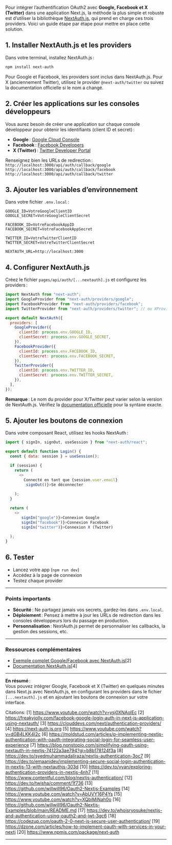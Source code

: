 Pour intégrer l’authentification OAuth2 avec **Google, Facebook et X (Twitter)** dans une application Next.js, la méthode la plus simple et robuste est d’utiliser la bibliothèque [NextAuth.js](https://next-auth.js.org/), qui prend en charge ces trois providers. Voici un guide étape par étape pour mettre en place cette solution.

## 1. Installer NextAuth.js et les providers

Dans votre terminal, installez NextAuth.js :

```bash
npm install next-auth
```

Pour Google et Facebook, les providers sont inclus dans NextAuth.js. Pour X (anciennement Twitter), utilisez le provider `@next-auth/twitter` ou suivez la documentation officielle si le nom a changé.

## 2. Créer les applications sur les consoles développeurs

Vous aurez besoin de créer une application sur chaque console développeur pour obtenir les identifiants (client ID et secret) :

- **Google** : [Google Cloud Console](https://console.cloud.google.com/)  
- **Facebook** : [Facebook Developers](https://developers.facebook.com/)  
- **X (Twitter)** : [Twitter Developer Portal](https://developer.twitter.com/)

Renseignez bien les URLs de redirection :  
`http://localhost:3000/api/auth/callback/google`  
`http://localhost:3000/api/auth/callback/facebook`  
`http://localhost:3000/api/auth/callback/twitter`

## 3. Ajouter les variables d’environnement

Dans votre fichier `.env.local` :

```
GOOGLE_ID=VotreGoogleClientID
GOOGLE_SECRET=VotreGoogleClientSecret

FACEBOOK_ID=VotreFacebookAppID
FACEBOOK_SECRET=VotreFacebookAppSecret

TWITTER_ID=VotreTwitterClientID
TWITTER_SECRET=VotreTwitterClientSecret

NEXTAUTH_URL=http://localhost:3000
```

## 4. Configurer NextAuth.js

Créez le fichier `pages/api/auth/[...nextauth].js` et configurez les providers :

```javascript
import NextAuth from "next-auth";
import GoogleProvider from "next-auth/providers/google";
import FacebookProvider from "next-auth/providers/facebook";
import TwitterProvider from "next-auth/providers/twitter"; // ou XProvider selon la version

export default NextAuth({
  providers: [
    GoogleProvider({
      clientId: process.env.GOOGLE_ID,
      clientSecret: process.env.GOOGLE_SECRET,
    }),
    FacebookProvider({
      clientId: process.env.FACEBOOK_ID,
      clientSecret: process.env.FACEBOOK_SECRET,
    }),
    TwitterProvider({
      clientId: process.env.TWITTER_ID,
      clientSecret: process.env.TWITTER_SECRET,
    }),
  ],
});
```
**Remarque** : Le nom du provider pour X/Twitter peut varier selon la version de NextAuth.js. Vérifiez la [documentation officielle](https://next-auth.js.org/providers/twitter) pour la syntaxe exacte.

## 5. Ajouter les boutons de connexion

Dans votre composant React, utilisez les hooks NextAuth :

```javascript
import { signIn, signOut, useSession } from "next-auth/react";

export default function Login() {
  const { data: session } = useSession();

  if (session) {
    return (
      <>
        Connecté en tant que {session.user.email}
         signOut()}>Se déconnecter
      
    );
  }

  return (
    <>
       signIn("google")}>Connexion Google
       signIn("facebook")}>Connexion Facebook
       signIn("twitter")}>Connexion X (Twitter)
    
  );
}
```


## 6. Tester

- Lancez votre app (`npm run dev`)
- Accédez à la page de connexion
- Testez chaque provider

---

### Points importants

- **Sécurité** : Ne partagez jamais vos secrets, gardez-les dans `.env.local`.
- **Déploiement** : Pensez à mettre à jour les URLs de redirection dans les consoles développeurs lors du passage en production.
- **Personnalisation** : NextAuth.js permet de personnaliser les callbacks, la gestion des sessions, etc.

---

### Ressources complémentaires

- [Exemple complet Google/Facebook avec NextAuth.js](https://freakyjolly.com/facebook-google-login-auth-in-next-js-application-using-nextauth/)[2]
- [Documentation NextAuth.js](https://next-auth.js.org)[4]

---

**En résumé** :  
Vous pouvez intégrer Google, Facebook et X (Twitter) en quelques minutes dans Next.js avec NextAuth.js, en configurant les providers dans le fichier `[...nextauth].js` et en ajoutant les boutons de connexion sur votre interface.

Citations:
[1] https://www.youtube.com/watch?v=ysj0XNAolEc
[2] https://freakyjolly.com/facebook-google-login-auth-in-next-js-application-using-nextauth/
[3] https://clouddevs.com/next/authentication-providers/
[4] https://next-auth.js.org
[5] https://www.youtube.com/watch?v=dGB4LKK4I2c
[6] https://moldstud.com/articles/p-implementing-nextjs-authentication-with-oauth-integrating-social-login-for-seamless-user-experience
[7] https://blog.nonstopio.com/simplifying-oauth-using-nextauth-in-nextjs-74122a3ae794?gi=b8b178124f3a
[8] https://dev.to/syedmuhammadaliraza/nextjs-authentication-3oc7
[9] https://dev.to/emaanidev/implementing-secure-social-login-authentication-in-nextjs-13-with-nextauthjs-303d
[10] https://dev.to/vyan/exploring-authentication-providers-in-nextjs-4nh7
[11] https://www.contentful.com/blog/nextjs-authentication/
[12] https://dev.to/twisha/comment/1f736
[13] https://github.com/willwill96/Oauth2-Nextjs-Examples
[14] https://www.youtube.com/watch?v=AbUVY16P4Ys
[15] https://www.youtube.com/watch?v=XQbiMiNah0o
[16] https://github.com/willwill96/Oauth2-Nextjs-Examples/blob/main/README.md
[17] https://dev.to/whoisryosuke/nextjs-and-authentication-using-oauth2-and-jwt-3gc6
[18] https://codezup.com/oauth-2-0-next-js-secure-user-authentication/
[19] https://dzone.com/articles/how-to-implement-oauth-with-services-in-your-nextj
[20] https://www.npmjs.com/package/next-auth

---
